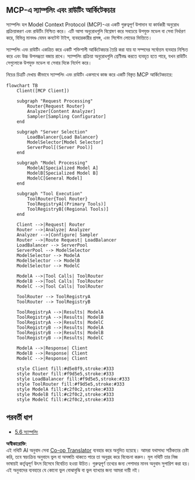 <!--
CO_OP_TRANSLATOR_METADATA:
{
  "original_hash": "af40eab7bd6ebf7e607f982a5506a5b5",
  "translation_date": "2025-06-12T23:19:48+00:00",
  "source_file": "05-AdvancedTopics/mcp-routing/README.md",
  "language_code": "bn"
}
-->
## MCP-এ স্যাম্পলিং এবং রাউটিং আর্কিটেকচার

স্যাম্পলিং হল Model Context Protocol (MCP)-এর একটি গুরুত্বপূর্ণ উপাদান যা কার্যকরী অনুরোধ প্রক্রিয়াকরণ এবং রাউটিং নিশ্চিত করে। এটি আসা অনুরোধগুলি বিশ্লেষণ করে সবচেয়ে উপযুক্ত মডেল বা সেবা নির্ধারণ করে, বিভিন্ন মানদণ্ড যেমন কনটেন্ট টাইপ, ব্যবহারকারীর প্রসঙ্গ, এবং সিস্টেম লোডের ভিত্তিতে।

স্যাম্পলিং এবং রাউটিং একত্রিত করে একটি শক্তিশালী আর্কিটেকচার তৈরি করা যায় যা সম্পদের সর্বোত্তম ব্যবহার নিশ্চিত করে এবং উচ্চ উপলব্ধতা বজায় রাখে। স্যাম্পলিং প্রক্রিয়া অনুরোধগুলি শ্রেণীবদ্ধ করতে ব্যবহৃত হতে পারে, যখন রাউটিং সেগুলোকে উপযুক্ত মডেল বা সেবার দিকে নির্দেশ করে।

নিচের চিত্রটি দেখায় কীভাবে স্যাম্পলিং এবং রাউটিং একসাথে কাজ করে একটি বিস্তৃত MCP আর্কিটেকচারে:

```mermaid
flowchart TB
    Client([MCP Client])
    
    subgraph "Request Processing"
        Router{Request Router}
        Analyzer[Content Analyzer]
        Sampler[Sampling Configurator]
    end
    
    subgraph "Server Selection"
        LoadBalancer{Load Balancer}
        ModelSelector[Model Selector]
        ServerPool[(Server Pool)]
    end
    
    subgraph "Model Processing"
        ModelA[Specialized Model A]
        ModelB[Specialized Model B]
        ModelC[General Model]
    end
    
    subgraph "Tool Execution"
        ToolRouter{Tool Router}
        ToolRegistryA[(Primary Tools)]
        ToolRegistryB[(Regional Tools)]
    end
    
    Client -->|Request| Router
    Router -->|Analyze| Analyzer
    Analyzer -->|Configure| Sampler
    Router -->|Route Request| LoadBalancer
    LoadBalancer --> ServerPool
    ServerPool --> ModelSelector
    ModelSelector --> ModelA
    ModelSelector --> ModelB
    ModelSelector --> ModelC
    
    ModelA -->|Tool Calls| ToolRouter
    ModelB -->|Tool Calls| ToolRouter
    ModelC -->|Tool Calls| ToolRouter
    
    ToolRouter --> ToolRegistryA
    ToolRouter --> ToolRegistryB
    
    ToolRegistryA -->|Results| ModelA
    ToolRegistryA -->|Results| ModelB
    ToolRegistryA -->|Results| ModelC
    ToolRegistryB -->|Results| ModelA
    ToolRegistryB -->|Results| ModelB
    ToolRegistryB -->|Results| ModelC
    
    ModelA -->|Response| Client
    ModelB -->|Response| Client
    ModelC -->|Response| Client
    
    style Client fill:#d5e8f9,stroke:#333
    style Router fill:#f9d5e5,stroke:#333
    style LoadBalancer fill:#f9d5e5,stroke:#333
    style ToolRouter fill:#f9d5e5,stroke:#333
    style ModelA fill:#c2f0c2,stroke:#333
    style ModelB fill:#c2f0c2,stroke:#333
    style ModelC fill:#c2f0c2,stroke:#333
```

## পরবর্তী ধাপ

- [5.6 স্যাম্পলিং](../mcp-sampling/README.md)

**অস্বীকারোক্তি**:  
এই নথিটি AI অনুবাদ সেবা [Co-op Translator](https://github.com/Azure/co-op-translator) ব্যবহার করে অনূদিত হয়েছে। আমরা যথাসাধ্য সঠিকতার চেষ্টা করি, তবে স্বয়ংক্রিয় অনুবাদে ভুল বা অসঙ্গতি থাকতে পারে তা অনুগ্রহ করে বিবেচনা করুন। মূল নথিটি তার নিজ ভাষায়ই কর্তৃত্বপূর্ণ উৎস হিসেবে বিবেচিত হওয়া উচিত। গুরুত্বপূর্ণ তথ্যের জন্য পেশাদার মানব অনুবাদ সুপারিশ করা হয়। এই অনুবাদের ব্যবহারে যে কোনো ভুল বোঝাবুঝি বা ভুল ব্যাখ্যার জন্য আমরা দায়ী নই।